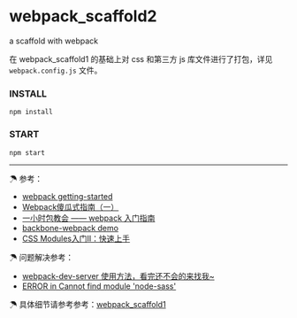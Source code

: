 # webpack_scaffold2
a scaffold with webpack

在 webpack_scaffold1 的基础上对 css 和第三方 js 库文件进行了打包，详见 `webpack.config.js` 文件。

### INSTALL

`npm install`

### START

`npm start`


---

☂ 参考：

- [webpack getting-started](http://webpack.github.io/docs/tutorials/getting-started/)
- [Webpack傻瓜式指南（一）](https://zhuanlan.zhihu.com/p/20367175)
- [一小时包教会 —— webpack 入门指南](http://www.cnblogs.com/vajoy/p/4650467.html)
- [backbone-webpack demo](https://github.com/rickyleung/backbone-webpack)
- [CSS Modules入门Ⅱ：快速上手](https://zhuanlan.zhihu.com/p/23602046)

☂ 问题解决参考：

- [webpack-dev-server 使用方法，看完还不会的来找我~](http://gold.xitu.io/entry/57b94d8879bc44005ba13b4c)
- [ERROR in Cannot find module 'node-sass'](http://www.jianshu.com/p/9850659c363e)

☂ 具体细节请参考参考：[webpack_scaffold1](https://github.com/RukiQ/scaffoldsForFE/tree/master/webpack_scaffold1)